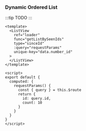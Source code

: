 ### Dynamic Ordered List

<Phone page="since_id" />

:::tip
TODO
:::

```vue
<template>
  <ListView
    ref="loader"
    func="getListBySeenIds"
    type="sinceId"
    :query="requestParams"
    unique-key="data.number_id"
  >
  </ListView>
</template>

<script>
export default {
  computed: {
    requestParams() {
      const { query } = this.$route
      return {
        id: query.id,
        count: 10
      }
    }
  }
}
</script>
```
